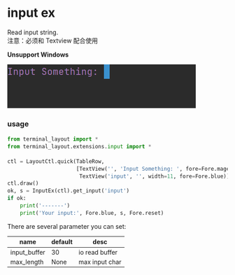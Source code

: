 # input ex

Read input string.   
注意：必须和 Textview 配合使用

**Unsupport Windows**  

![choice.gif](../../../pic/input.gif)


### usage

```python
from terminal_layout import *
from terminal_layout.extensions.input import *

ctl = LayoutCtl.quick(TableRow,
                      [TextView('', 'Input Something: ', fore=Fore.magenta),
                       TextView('input', '', width=11, fore=Fore.blue)])
ctl.draw()
ok, s = InputEx(ctl).get_input('input')
if ok:
    print('-------')
    print('Your input:', Fore.blue, s, Fore.reset)
```

There are several parameter you can set:

| name            | default                         | desc              |
|-----------------|---------------------------------|-------------------|
| input_buffer    |  30                             | io read buffer    |
| max_length      |  None                           | max input char    |
